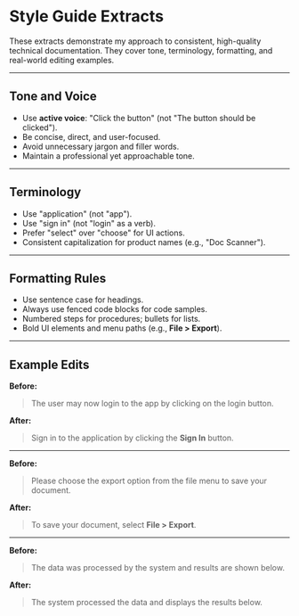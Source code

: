 # Style Guide Extracts

These extracts demonstrate my approach to consistent, high-quality technical documentation. They cover tone, terminology, formatting, and real-world editing examples.

---

## Tone and Voice

- Use **active voice**: "Click the button" (not "The button should be clicked").
- Be concise, direct, and user-focused.
- Avoid unnecessary jargon and filler words.
- Maintain a professional yet approachable tone.

---

## Terminology

- Use "application" (not "app").
- Use "sign in" (not "login" as a verb).
- Prefer "select" over "choose" for UI actions.
- Consistent capitalization for product names (e.g., "Doc Scanner").

---

## Formatting Rules

- Use sentence case for headings.
- Always use fenced code blocks for code samples.
- Numbered steps for procedures; bullets for lists.
- Bold UI elements and menu paths (e.g., **File > Export**).

---

## Example Edits

**Before:**

> The user may now login to the app by clicking on the login button.

**After:**

> Sign in to the application by clicking the **Sign In** button.

---

**Before:**

> Please choose the export option from the file menu to save your document.

**After:**

> To save your document, select **File > Export**.

---

**Before:**

> The data was processed by the system and results are shown below.

**After:**

> The system processed the data and displays the results below.
